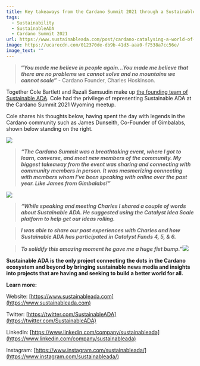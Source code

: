 ```yaml
---
title: Key takeaways from the Cardano Summit 2021 through a Sustainable ADA Lens
tags:
  - Sustainability
  - SustainableADA
  - Cardano Summit 2021
url: https://www.sustainableada.com/post/cardano-catalysing-a-world-of-inclusion-regeneration-and-sustainability
image: https://ucarecdn.com/012370de-db9b-41d3-aaa0-f7538a7cc56e/
image_text: ""
---
```


> **“_You made me believe in people again…You made me believe that there are no problems we cannot solve and no mountains we cannot scale_”** - Cardano Founder, Charles Hoskinson.

Together Cole Bartlett and Razali Samsudin make up [the founding team of Sustainable ADA](https://www.sustainableada.com/about-us). Cole had the privilege of representing Sustainable ADA at the Cardano Summit 2021 Wyoming meetup.

Cole shares his thoughts below, having spent the day with legends in the Cardano community such as James Dunseith, Co-Founder of Gimbalabs, shown below standing on the right.

![](https://static.wixstatic.com/media/e48283_bae74456ddd3492489472f16b985cf76~mv2.jpg/v1/fill/w_720,h_728,al_c,q_90/e48283_bae74456ddd3492489472f16b985cf76~mv2.webp)

> **_“The Cardano Summit was a breathtaking event, where I got to learn, converse, and meet new members of the community. My biggest takeaway from the event was sharing and connecting with community members in person. It was mesmerizing connecting with members whom I've been speaking with online over the past year. Like James from Gimbalabs!”_**

![](https://static.wixstatic.com/media/e48283_a85ad13ae3b84906aa2b5e7def45f6ee~mv2.jpg/v1/fill/w_720,h_731,al_c,q_90/e48283_a85ad13ae3b84906aa2b5e7def45f6ee~mv2.webp)

> **_“While speaking and meeting Charles I shared a couple of words about Sustainable ADA. He suggested using the Catalyst Idea Scale platform to help get our ideas rolling._**

> **_I was able to share our past experiences with Charles and how Sustainable ADA has participated in Catalyst Funds 4, 5, & 6._**

> **_To solidify this amazing moment he gave me a huge fist bump.”_**![](https://static.wixstatic.com/media/e48283_3f76ea2bcf8e4acf9c4d81774985320f~mv2.jpg/v1/fill/w_1480,h_1012,al_c,q_90/e48283_3f76ea2bcf8e4acf9c4d81774985320f~mv2.webp)

**Sustainable ADA is the only project connecting the dots in the Cardano ecosystem and beyond by bringing sustainable news media and insights into projects that are having and seeking to build a better world for all.**

**Learn more:**

Website: [https://www.sustainableada.com](https://www.sustainableada.com)

Twitter: [https://twitter.com/SustainableADA](https://twitter.com/SustainableADA)

Linkedin: [https://www.linkedin.com/company/sustainableada](https://www.linkedin.com/company/sustainableada)

Instagram: [https://www.instagram.com/sustainableada/](https://www.instagram.com/sustainableada/)
